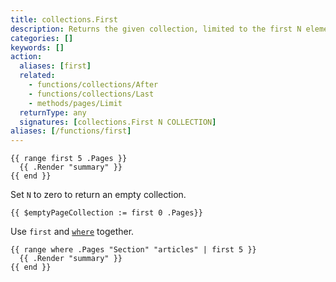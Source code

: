 ```yaml
---
title: collections.First
description: Returns the given collection, limited to the first N elements.
categories: []
keywords: []
action:
  aliases: [first]
  related:
    - functions/collections/After
    - functions/collections/Last
    - methods/pages/Limit
  returnType: any
  signatures: [collections.First N COLLECTION]
aliases: [/functions/first]
---
```


```go-html-template
{{ range first 5 .Pages }}
  {{ .Render "summary" }}
{{ end }}
```

Set `N` to zero to return an empty collection.

```go-html-template
{{ $emptyPageCollection := first 0 .Pages}}
```

Use `first` and [`where`] together.

```go-html-template
{{ range where .Pages "Section" "articles" | first 5 }}
  {{ .Render "summary" }}
{{ end }}
```

[`where`]: /functions/collections/where/
